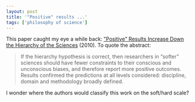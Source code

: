 ```yaml
---
layout: post
title: '"Positive" results ...'
tags: ['philosophy of science']
---
```


This paper caught my eye a while back: <a href="http://www.plosone.org/article
/info:doi/10.1371/journal.pone.0010068">"Positive" Results Increase Down
the Hierarchy of the Sciences</a> (2010). To quote the abstract:

<blockquote>
If the hierarchy hypothesis is correct, then researchers in “softer” sciences
should have fewer constraints to their conscious and unconscious biases, and
therefore report more positive outcomes. Results confirmed the predictions at
all levels considered: discipline, domain and methodology broadly
defined.
</blockquote>

I wonder where the authors would classify this work on the soft/hard scale?
